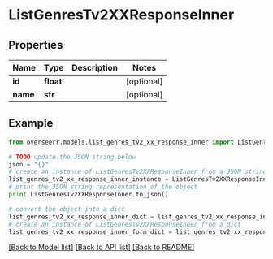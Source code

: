 # ListGenresTv2XXResponseInner


## Properties

Name | Type | Description | Notes
------------ | ------------- | ------------- | -------------
**id** | **float** |  | [optional] 
**name** | **str** |  | [optional] 

## Example

```python
from overseerr.models.list_genres_tv2_xx_response_inner import ListGenresTv2XXResponseInner

# TODO update the JSON string below
json = "{}"
# create an instance of ListGenresTv2XXResponseInner from a JSON string
list_genres_tv2_xx_response_inner_instance = ListGenresTv2XXResponseInner.from_json(json)
# print the JSON string representation of the object
print ListGenresTv2XXResponseInner.to_json()

# convert the object into a dict
list_genres_tv2_xx_response_inner_dict = list_genres_tv2_xx_response_inner_instance.to_dict()
# create an instance of ListGenresTv2XXResponseInner from a dict
list_genres_tv2_xx_response_inner_form_dict = list_genres_tv2_xx_response_inner.from_dict(list_genres_tv2_xx_response_inner_dict)
```
[[Back to Model list]](../README.md#documentation-for-models) [[Back to API list]](../README.md#documentation-for-api-endpoints) [[Back to README]](../README.md)


